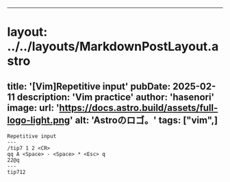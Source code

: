 
---
# layout: ../../layouts/MarkdownPostLayout.astro
title: '[Vim]Repetitive input'
pubDate: 2025-02-11
description: 'Vim practice'
author: 'hasenori'
image:
    url: 'https://docs.astro.build/assets/full-logo-light.png'
    alt: 'Astroのロゴ。'
tags: ["vim",]
---


```
Repetitive input
---
/tip7 1 2 <CR>
qq A <Space> - <Space> * <Esc> q
22@q
---
tip712
```
